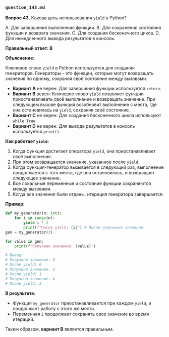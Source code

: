 ### `question_143.md`

**Вопрос 43.** Какова цель использования `yield` в Python?

A. Для завершения выполнения функции.
B. Для сохранения состояния функции и возврата значения.
C. Для создания бесконечного цикла.
D. Для немедленного вывода результатов в консоль.

**Правильный ответ: B**

**Объяснение:**

Ключевое слово `yield` в Python используется для создания генераторов. Генераторы - это функции, которые могут возвращать значения по одному, сохраняя своё состояние между вызовами.

*   **Вариант A** не верен: Для завершения функции используется `return`.
*   **Вариант B** верен: Ключевое слово `yield` позволяет функции приостанавливать своё выполнение и возвращать значение. При следующем вызове функция возобновит выполнение с места, где она остановилась на `yield`, сохраняя своё состояние.
*   **Вариант C** не верен: Для создания бесконечного цикла используют `while True`.
*   **Вариант D** не верен:  Для вывода результатов в консоль используется `print()`.

**Как работает `yield`:**

1.  Когда функция достигает оператора `yield`, она приостанавливает своё выполнение.
2.  При этом возвращается значение, указанное после `yield`.
3.  Когда функция-генератор вызывается в следующий раз, выполнение продолжается с того места, где она остановилась, и возвращает следующее значение.
4.  Все локальные переменные и состояние функции сохраняются между вызовами.
5.  Когда все значения были отданы, итерация генератора завершается.

**Пример:**

```python
def my_generator(n: int):
    for i in range(n):
        yield i * 2
        print(f"После yield: {i}") # После получения значения
gen = my_generator(3)

for value in gen:
    print(f"Получено значение: {value}")

# Вывод:
# Получено значение: 0
# После yield: 0
# Получено значение: 2
# После yield: 1
# Получено значение: 4
# После yield: 2
```

**В результате:**

* Функция `my_generator`  приостанавливается при каждом `yield`, и продолжает работу с этого же места.
*  Переменная `i` продолжает сохранять свое значение во время итераций.

Таким образом, **вариант B** является правильным.
